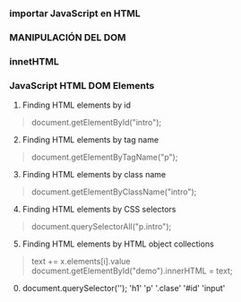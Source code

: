 




### importar JavaScript en HTML
<script src="ruta/archivo.js"></script>


### MANIPULACIÓN DEL DOM
### innetHTML

### JavaScript HTML DOM Elements

1.  Finding HTML elements by id
>document.getElementById("intro");

2.  Finding HTML elements by tag name
>document.getElementByTagName("p");

3.  Finding HTML elements by class name
>document.getElementByClassName("intro");

4.  Finding HTML elements by CSS selectors
>document.querySelectorAll("p.intro");
<p class="intro">

5.  Finding HTML elements by HTML object collections
>text += x.elements[i].value
>document.getElementById("demo").innerHTML = text;

0.  document.querySelector('');
    'h1' 'p'
    '.clase'
    '#id'
    'input'


### 


